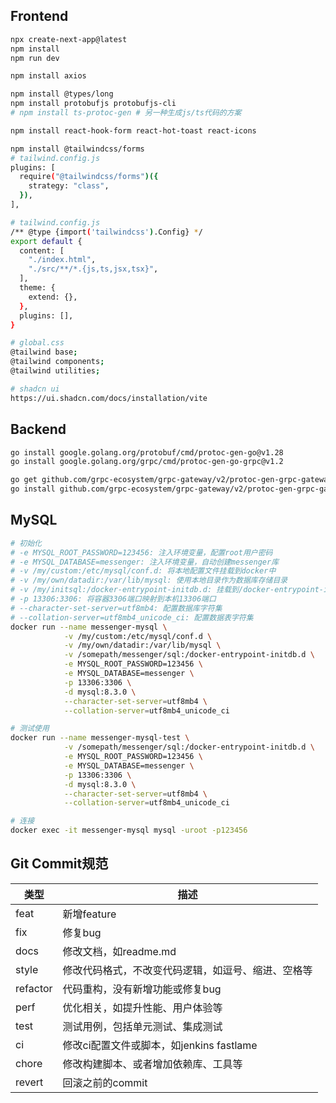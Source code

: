 ## Frontend
```bash
npx create-next-app@latest
npm install
npm run dev

npm install axios

npm install @types/long
npm install protobufjs protobufjs-cli
# npm install ts-protoc-gen # 另一种生成js/ts代码的方案

npm install react-hook-form react-hot-toast react-icons

npm install @tailwindcss/forms
# tailwind.config.js
plugins: [
  require("@tailwindcss/forms")({
    strategy: "class",
  }),
],

# tailwind.config.js
/** @type {import('tailwindcss').Config} */
export default {
  content: [
    "./index.html",
    "./src/**/*.{js,ts,jsx,tsx}",
  ],
  theme: {
    extend: {},
  },
  plugins: [],
}

# global.css
@tailwind base;
@tailwind components;
@tailwind utilities;

# shadcn ui
https://ui.shadcn.com/docs/installation/vite
```

## Backend
```bash
go install google.golang.org/protobuf/cmd/protoc-gen-go@v1.28
go install google.golang.org/grpc/cmd/protoc-gen-go-grpc@v1.2

go get github.com/grpc-ecosystem/grpc-gateway/v2/protoc-gen-grpc-gateway github.com/grpc-ecosystem/grpc-gateway/v2/protoc-gen-openapiv2
go install github.com/grpc-ecosystem/grpc-gateway/v2/protoc-gen-grpc-gateway github.com/grpc-ecosystem/grpc-gateway/v2/protoc-gen-openapiv2
```

## MySQL
```bash
# 初始化
# -e MYSQL_ROOT_PASSWORD=123456: 注入环境变量，配置root用户密码
# -e MYSQL_DATABASE=messenger: 注入环境变量，自动创建messenger库
# -v /my/custom:/etc/mysql/conf.d: 将本地配置文件挂载到docker中
# -v /my/own/datadir:/var/lib/mysql: 使用本地目录作为数据库存储目录
# -v /my/initsql:/docker-entrypoint-initdb.d: 挂载到/docker-entrypoint-initdb.d目录的脚本，容器初始化时会自动执行
# -p 13306:3306: 将容器3306端口映射到本机13306端口
# --character-set-server=utf8mb4: 配置数据库字符集
# --collation-server=utf8mb4_unicode_ci: 配置数据表字符集
docker run --name messenger-mysql \
            -v /my/custom:/etc/mysql/conf.d \
            -v /my/own/datadir:/var/lib/mysql \
            -v /somepath/messenger/sql:/docker-entrypoint-initdb.d \
            -e MYSQL_ROOT_PASSWORD=123456 \
            -e MYSQL_DATABASE=messenger \
            -p 13306:3306 \
            -d mysql:8.3.0 \
            --character-set-server=utf8mb4 \
            --collation-server=utf8mb4_unicode_ci

# 测试使用
docker run --name messenger-mysql-test \
            -v /somepath/messenger/sql:/docker-entrypoint-initdb.d \
            -e MYSQL_ROOT_PASSWORD=123456 \
            -e MYSQL_DATABASE=messenger \
            -p 13306:3306 \
            -d mysql:8.3.0 \
            --character-set-server=utf8mb4 \
            --collation-server=utf8mb4_unicode_ci

# 连接
docker exec -it messenger-mysql mysql -uroot -p123456
```

## Git Commit规范
| 类型     | 描述                                               |
| -------- | -------------------------------------------------- |
| feat     | 新增feature                                        |
| fix      | 修复bug                                            |
| docs     | 修改文档，如readme.md                              |
| style    | 修改代码格式，不改变代码逻辑，如逗号、缩进、空格等 |
| refactor | 代码重构，没有新增功能或修复bug                    |
| perf     | 优化相关，如提升性能、用户体验等                   |
| test     | 测试用例，包括单元测试、集成测试                   |
| ci       | 修改ci配置文件或脚本，如jenkins fastlame           |
| chore    | 修改构建脚本、或者增加依赖库、工具等               |
| revert   | 回滚之前的commit                                   |
